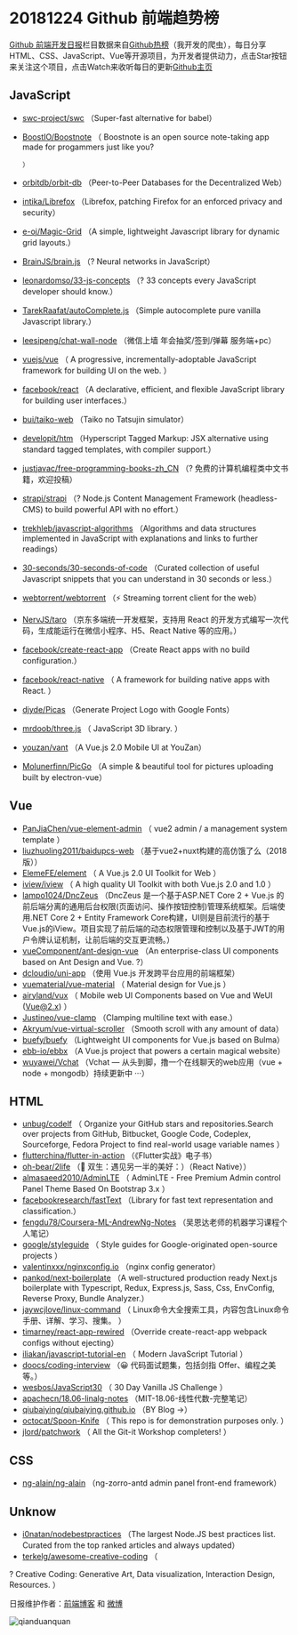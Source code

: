# 20181224 Github 前端趋势榜

[Github 前端开发日报](http://caibaojian.com/c/news)栏目数据来自[Github热榜](http://news.caibaojian.com/)（我开发的爬虫），每日分享HTML、CSS、JavaScript、Vue等开源项目，为开发者提供动力，点击Star按钮来关注这个项目，点击Watch来收听每日的更新[Github主页](https://github.com/kujian/githubTrending)
## JavaScript

* [swc-project/swc](https://github.com/swc-project/swc) （Super-fast alternative for babel）
* [BoostIO/Boostnote](https://github.com/BoostIO/Boostnote) （
        Boostnote is an open source note-taking app made for progammers just like you?

      ）
* [orbitdb/orbit-db](https://github.com/orbitdb/orbit-db) （Peer-to-Peer Databases for the Decentralized Web）
* [intika/Librefox](https://github.com/intika/Librefox) （Librefox, patching Firefox for an enforced privacy and security）
* [e-oj/Magic-Grid](https://github.com/e-oj/Magic-Grid) （A simple, lightweight Javascript library for dynamic grid layouts.）
* [BrainJS/brain.js](https://github.com/BrainJS/brain.js) （? Neural networks in JavaScript）
* [leonardomso/33-js-concepts](https://github.com/leonardomso/33-js-concepts) （? 33 concepts every JavaScript developer should know.）
* [TarekRaafat/autoComplete.js](https://github.com/TarekRaafat/autoComplete.js) （Simple autocomplete pure vanilla Javascript library.）
* [leesipeng/chat-wall-node](https://github.com/leesipeng/chat-wall-node) （微信上墙 年会抽奖/签到/弹幕 服务端+pc）
* [vuejs/vue](https://github.com/vuejs/vue) （
        A progressive, incrementally-adoptable JavaScript framework for building UI on the web.
      ）
* [facebook/react](https://github.com/facebook/react) （A declarative, efficient, and flexible JavaScript library for building user interfaces.）
* [bui/taiko-web](https://github.com/bui/taiko-web) （Taiko no Tatsujin simulator）
* [developit/htm](https://github.com/developit/htm) （Hyperscript Tagged Markup: JSX alternative using standard tagged templates, with compiler support.）
* [justjavac/free-programming-books-zh_CN](https://github.com/justjavac/free-programming-books-zh_CN) （? 免费的计算机编程类中文书籍，欢迎投稿）
* [strapi/strapi](https://github.com/strapi/strapi) （? Node.js Content Management Framework (headless-CMS) to build powerful API with no effort.）
* [trekhleb/javascript-algorithms](https://github.com/trekhleb/javascript-algorithms) （Algorithms and data structures implemented in JavaScript with explanations and links to further readings）
* [30-seconds/30-seconds-of-code](https://github.com/30-seconds/30-seconds-of-code) （Curated collection of useful Javascript snippets that you can understand in 30 seconds or less.）
* [webtorrent/webtorrent](https://github.com/webtorrent/webtorrent) （⚡️ Streaming torrent client for the web）
* [NervJS/taro](https://github.com/NervJS/taro) （京东多端统一开发框架，支持用 React 的开发方式编写一次代码，生成能运行在微信小程序、H5、React Native 等的应用。）
* [facebook/create-react-app](https://github.com/facebook/create-react-app) （Create React apps with no build configuration.）
* [facebook/react-native](https://github.com/facebook/react) （
        A framework for building native apps with React.
      ）
* [djyde/Picas](https://github.com/djyde/Picas) （Generate Project Logo with Google Fonts）
* [mrdoob/three.js](https://github.com/mrdoob/three.js) （
        JavaScript 3D library.
      ）
* [youzan/vant](https://github.com/youzan/vant) （A Vue.js 2.0 Mobile UI at YouZan）
* [Molunerfinn/PicGo](https://github.com/Molunerfinn/PicGo) （A simple &amp; beautiful tool for pictures uploading built by electron-vue）

## Vue

* [PanJiaChen/vue-element-admin](https://github.com/PanJiaChen/vue-element-admin) （
        vue2 admin / a management system template
      ）
* [liuzhuoling2011/baidupcs-web](https://github.com/liuzhuoling2011/baidupcs-web) （基于vue2+nuxt构建的高仿饿了么（2018版））
* [ElemeFE/element](https://github.com/ElemeFE/element) （
        A Vue.js 2.0 UI Toolkit for Web
      ）
* [iview/iview](https://github.com/iview/iview) （
        A high quality UI Toolkit with both Vue.js 2.0 and 1.0
      ）
* [lampo1024/DncZeus](https://github.com/lampo1024/DncZeus) （DncZeus 是一个基于ASP.NET Core 2 + Vue.js 的前后端分离的通用后台权限(页面访问、操作按钮控制)管理系统框架。后端使用.NET Core 2 + Entity Framework Core构建，UI则是目前流行的基于Vue.js的iView。项目实现了前后端的动态权限管理和控制以及基于JWT的用户令牌认证机制，让前后端的交互更流畅。）
* [vueComponent/ant-design-vue](https://github.com/vueComponent/ant-design-vue) （An enterprise-class UI components based on Ant Design and Vue. ?）
* [dcloudio/uni-app](https://github.com/dcloudio/uni-app) （使用 Vue.js 开发跨平台应用的前端框架）
* [vuematerial/vue-material](https://github.com/vuematerial/vue-material) （
        Material design for Vue.js
      ）
* [airyland/vux](https://github.com/airyland/vux) （
        Mobile web UI Components based on Vue and WeUI (Vue@2.x)
      ）
* [Justineo/vue-clamp](https://github.com/Justineo/vue-clamp) （Clamping multiline text with ease.）
* [Akryum/vue-virtual-scroller](https://github.com/Akryum/vue-virtual-scroller) （Smooth scroll with any amount of data）
* [buefy/buefy](https://github.com/buefy/buefy) （Lightweight UI components for Vue.js based on Bulma）
* [ebb-io/ebbx](https://github.com/ebb-io/ebbx) （A Vue.js project that powers a certain magical website）
* [wuyawei/Vchat](https://github.com/wuyawei/Vchat) （Vchat — 从头到脚，撸一个在线聊天的web应用（vue + node + mongodb）持续更新中 ···）

## HTML

* [unbug/codelf](https://github.com/unbug/codelf) （
        Organize your GitHub stars and repositories.Search over projects from GitHub, Bitbucket, Google Code, Codeplex, Sourceforge, Fedora Project to find real-world usage variable names
      ）
* [flutterchina/flutter-in-action](https://github.com/flutterchina/flutter-in-action) （《Flutter实战》电子书）
* [oh-bear/2life](https://github.com/oh-bear/2life) （&#x1f48c; 双生：遇见另一半的美好：）（React Native））
* [almasaeed2010/AdminLTE](https://github.com/almasaeed2010/AdminLTE) （
        AdminLTE - Free Premium Admin control Panel Theme Based On Bootstrap 3.x
      ）
* [facebookresearch/fastText](https://github.com/facebookresearch/fastText) （Library for fast text representation and classification.）
* [fengdu78/Coursera-ML-AndrewNg-Notes](https://github.com/fengdu78/Coursera-ML-AndrewNg-Notes) （吴恩达老师的机器学习课程个人笔记）
* [google/styleguide](https://github.com/google/styleguide) （
        Style guides for Google-originated open-source projects
      ）
* [valentinxxx/nginxconfig.io](https://github.com/valentinxxx/nginxconfig.io) （nginx config generator）
* [pankod/next-boilerplate](https://github.com/pankod/next-boilerplate) （A well-structured production ready Next.js boilerplate with Typescript, Redux, Express.js, Sass, Css, EnvConfig, Reverse Proxy, Bundle Analyzer.）
* [jaywcjlove/linux-command](https://github.com/jaywcjlove/linux-command) （
        Linux命令大全搜索工具，内容包含Linux命令手册、详解、学习、搜集。
      ）
* [timarney/react-app-rewired](https://github.com/timarney/react-app-rewired) （Override create-react-app webpack configs without ejecting）
* [iliakan/javascript-tutorial-en](https://github.com/iliakan/javascript-tutorial-en) （
        Modern JavaScript Tutorial 
      ）
* [doocs/coding-interview](https://github.com/doocs/coding-interview) （&#x1f600; 代码面试题集，包括剑指 Offer、编程之美等。）
* [wesbos/JavaScript30](https://github.com/wesbos/JavaScript30) （
        30 Day Vanilla JS Challenge
      ）
* [apachecn/18.06-linalg-notes](https://github.com/apachecn/18.06-linalg-notes) （MIT-18.06-线性代数-完整笔记）
* [qiubaiying/qiubaiying.github.io](https://github.com/qiubaiying/qiubaiying.github.io) （BY Blog -&gt;）
* [octocat/Spoon-Knife](https://github.com/octocat/Spoon-Knife) （
        This repo is for demonstration purposes only.
      ）
* [jlord/patchwork](https://github.com/jlord/patchwork) （
        All the Git-it Workshop completers! 
      ）

## CSS

* [ng-alain/ng-alain](https://github.com/ng-alain/ng-alain) （ng-zorro-antd admin panel front-end framework）

## Unknow

* [i0natan/nodebestpractices](https://github.com/i0natan/nodebestpractices) （The largest Node.JS best practices list. Curated from the top ranked articles and always updated）
* [terkelg/awesome-creative-coding](https://github.com/terkelg/awesome-creative-coding) （
        
? Creative Coding: Generative Art, Data visualization, Interaction Design, Resources.
      ）


日报维护作者：[前端博客](http://caibaojian.com/) 和 [微博](http://caibaojian.com/go/weibo)

![qianduanquan](https://user-images.githubusercontent.com/3055447/38468989-651132ac-3b80-11e8-8e6b-15122322a9d7.png)